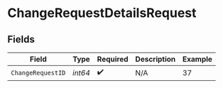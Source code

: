 # ChangeRequestDetailsRequest


## Fields

| Field              | Type               | Required           | Description        | Example            |
| ------------------ | ------------------ | ------------------ | ------------------ | ------------------ |
| `ChangeRequestID`  | *int64*            | :heavy_check_mark: | N/A                | 37                 |